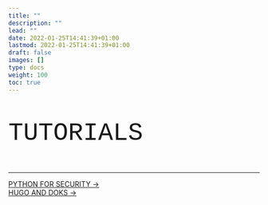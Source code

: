 ```yaml
---
title: ""
description: ""
lead: ""
date: 2022-01-25T14:41:39+01:00
lastmod: 2022-01-25T14:41:39+01:00
draft: false
images: []
type: docs
weight: 100
toc: true
---
```


<p style="font-family: Courier New; font-size: 50px"> TUTORIALS</p>

----------------
<div class="row justify-content-center">
	<div class="col-md-12 col-lg-10 col-xl-8">
		<article>
			<div class="card-list">
            <div class="card my-3">
					<div class="card-body">
						<a class="stretched-link" href="/docs/tutorials/pythonsecurity/introduction/">PYTHON FOR SECURITY &rarr;</a>
					</div>
				</div>
				<div class="card my-3">
					<div class="card-body">	<a class="stretched-link" href="/docs/tutorials/how/doks/intro/">HUGO AND DOKS &rarr;</a>
					</div>
                    </div>
                </div>
		</article>
	</div>
</div>